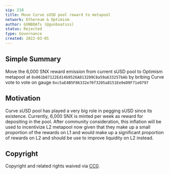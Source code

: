```yaml
---
sip: 218
title: Move Curve sUSD pool reward to metapool
network: Ethereum & Optimism
author: GUNBOATs (@gunboatsss)
status: Rejected
type: Governance
created: 2022-03-05
---
```


<!--You can leave these HTML comments in your merged SCCP and delete the visible duplicate text guides, they will not appear and may be helpful to refer to if you edit it again. This is the suggested template for new SCCPs. Note that an SCCP number will be assigned by an editor. When opening a pull request to submit your SCCP, please use an abbreviated title in the filename, `sccp-draft_title_abbrev.md`. The title should be 44 characters or less.-->

## Simple Summary

<!--"If you can't explain it simply, you don't understand it well enough." Provide a simplified and layman-accessible explanation of the SCCP.-->

Move the 6,000 SNX reward emission from current sUSD pool to Optimism metapool at `0x061b87122Ed14b9526A813209C8a59a633257bAb` by bribing Curve vote to vote on gauge `0xc5aE4B5F86332e70f3205a8151Ee9eD9F71e0797`


## Motivation

<!--The motivation is critical for SCCPs that want to update variables within Synthetix. It should clearly explain why the existing variable is not incentive aligned. SCCP submissions without sufficient motivation may be rejected outright.-->

Curve sUSD pool has played a very big role in pegging sUSD since its existence. Currently, 6,000 SNX is minted per week as reward for depositing in the pool. After community consideration, this inflation will be used to incentivize L2 metapool now given that they make up a small proportion of the rewards on L1 and would make up a significant proportion of rewards on L2 and should be use to improve liquidity on L2 instead.

## Copyright

Copyright and related rights waived via [CC0](https://creativecommons.org/publicdomain/zero/1.0/).
